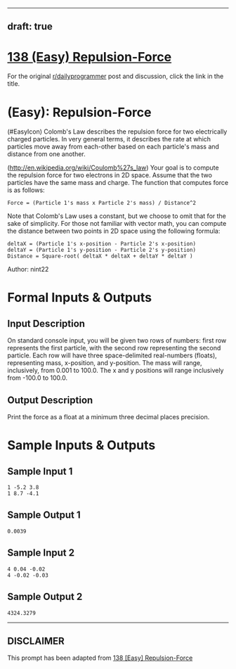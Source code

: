 ---
draft: true
----

# [138 (Easy) Repulsion-Force](https://www.reddit.com/r/dailyprogrammer/comments/1ml669/091713_challenge_138_easy_repulsionforce/)

For the original [r/dailyprogrammer](https://www.reddit.com/r/dailyprogrammer/) post and discussion, click the link in the title.

#  (Easy): Repulsion-Force
(#EasyIcon)
Colomb's Law describes the repulsion force for two electrically charged particles. In very general terms, it describes the rate at which particles move away from each-other based on each particle's mass and distance from one another.

(http://en.wikipedia.org/wiki/Coulomb%27s_law)
Your goal is to compute the repulsion force for two electrons in 2D space. Assume that the two particles have the same mass and charge. The function that computes force is as follows:


```
Force = (Particle 1's mass x Particle 2's mass) / Distance^2
```
Note that Colomb's Law uses a constant, but we choose to omit that for the sake of simplicity. For those not familiar with vector math, you can compute the distance between two points in 2D space using the following formula:


```
deltaX = (Particle 1's x-position - Particle 2's x-position)
deltaY = (Particle 1's y-position - Particle 2's y-position)
Distance = Square-root( deltaX * deltaX + deltaY * deltaY )
```
Author: nint22

# Formal Inputs & Outputs
## Input Description
On standard console input, you will be given two rows of numbers: first row represents the first particle, with the second row representing the second particle. Each row will have three space-delimited real-numbers (floats), representing mass, x-position, and y-position. The mass will range, inclusively, from 0.001 to 100.0. The x and y positions will range inclusively from -100.0 to 100.0.

## Output Description
Print the force as a float at a minimum three decimal places precision.

# Sample Inputs & Outputs
## Sample Input 1

```
1 -5.2 3.8
1 8.7 -4.1
```
## Sample Output 1

```
0.0039
```
## Sample Input 2

```
4 0.04 -0.02
4 -0.02 -0.03
```
## Sample Output 2

```
4324.3279
```

----
## **DISCLAIMER**
This prompt has been adapted from [138 [Easy] Repulsion-Force](https://www.reddit.com/r/dailyprogrammer/comments/1ml669/091713_challenge_138_easy_repulsionforce/
)
